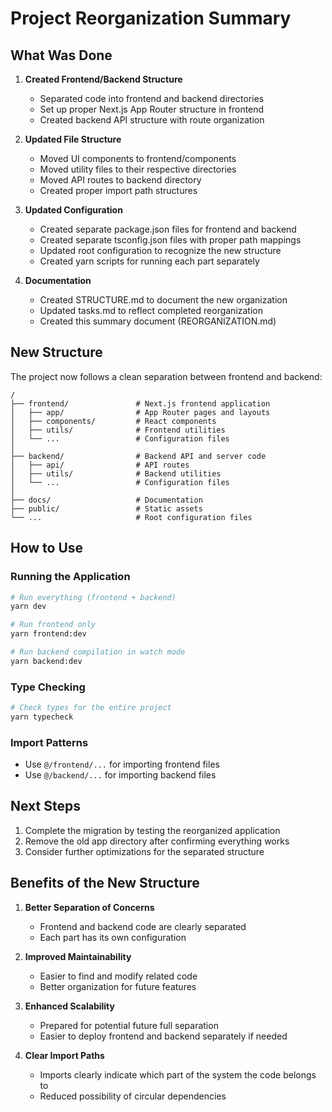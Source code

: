 # Project Reorganization Summary

## What Was Done

1. **Created Frontend/Backend Structure**
   - Separated code into frontend and backend directories
   - Set up proper Next.js App Router structure in frontend
   - Created backend API structure with route organization

2. **Updated File Structure**
   - Moved UI components to frontend/components
   - Moved utility files to their respective directories
   - Moved API routes to backend directory
   - Created proper import path structures

3. **Updated Configuration**
   - Created separate package.json files for frontend and backend
   - Created separate tsconfig.json files with proper path mappings
   - Updated root configuration to recognize the new structure
   - Created yarn scripts for running each part separately

4. **Documentation**
   - Created STRUCTURE.md to document the new organization
   - Updated tasks.md to reflect completed reorganization
   - Created this summary document (REORGANIZATION.md)

## New Structure

The project now follows a clean separation between frontend and backend:

```
/
├── frontend/               # Next.js frontend application
│   ├── app/                # App Router pages and layouts
│   ├── components/         # React components
│   ├── utils/              # Frontend utilities
│   └── ...                 # Configuration files
│
├── backend/                # Backend API and server code
│   ├── api/                # API routes
│   ├── utils/              # Backend utilities
│   └── ...                 # Configuration files
│
├── docs/                   # Documentation
├── public/                 # Static assets
└── ...                     # Root configuration files
```

## How to Use

### Running the Application

```bash
# Run everything (frontend + backend)
yarn dev

# Run frontend only
yarn frontend:dev

# Run backend compilation in watch mode
yarn backend:dev
```

### Type Checking

```bash
# Check types for the entire project
yarn typecheck
```

### Import Patterns

- Use `@/frontend/...` for importing frontend files
- Use `@/backend/...` for importing backend files

## Next Steps

1. Complete the migration by testing the reorganized application
2. Remove the old app directory after confirming everything works
3. Consider further optimizations for the separated structure

## Benefits of the New Structure

1. **Better Separation of Concerns**
   - Frontend and backend code are clearly separated
   - Each part has its own configuration

2. **Improved Maintainability**
   - Easier to find and modify related code
   - Better organization for future features

3. **Enhanced Scalability**
   - Prepared for potential future full separation
   - Easier to deploy frontend and backend separately if needed

4. **Clear Import Paths**
   - Imports clearly indicate which part of the system the code belongs to
   - Reduced possibility of circular dependencies
